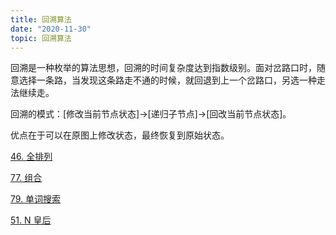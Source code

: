 ```yaml
---
title: 回溯算法
date: "2020-11-30"
topic: 回溯算法
---
```


回溯是一种枚举的算法思想，回溯的时间复杂度达到指数级别。面对岔路口时，随意选择一条路，当发现这条路走不通的时候，就回退到上一个岔路口，另选一种走法继续走。

回溯的模式：[修改当前节点状态]→[递归子节点]→[回改当前节点状态]。

优点在于可以在原图上修改状态，最终恢复到原始状态。


[46. 全排列](/leetcode/0046.permutations/)

[77. 组合](/leetcode/0077.combinations/)

[79. 单词搜索](/leetcode/0079.word-search/)

[51. N 皇后](/leetcode/0051.n-queens/)
